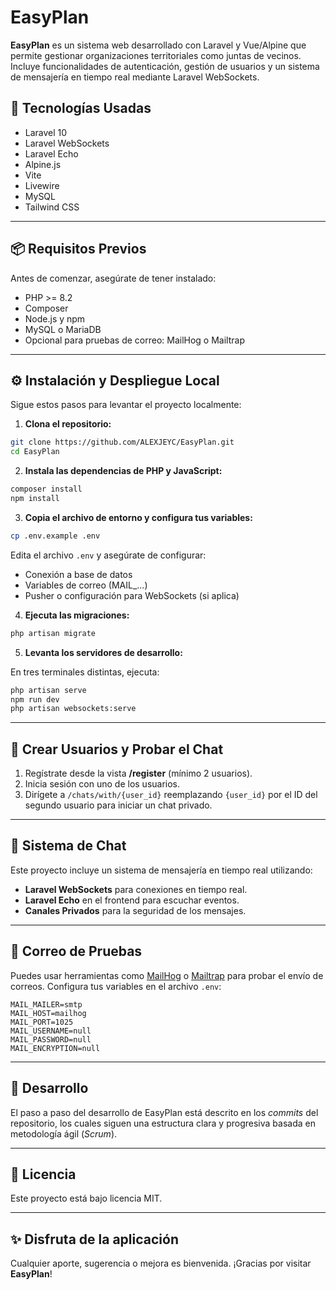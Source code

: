# EasyPlan

**EasyPlan** es un sistema web desarrollado con Laravel y Vue/Alpine que permite gestionar organizaciones territoriales como juntas de vecinos. Incluye funcionalidades de autenticación, gestión de usuarios y un sistema de mensajería en tiempo real mediante Laravel WebSockets.

## 🚀 Tecnologías Usadas

- Laravel 10
- Laravel WebSockets
- Laravel Echo
- Alpine.js
- Vite
- Livewire
- MySQL
- Tailwind CSS

---

## 📦 Requisitos Previos

Antes de comenzar, asegúrate de tener instalado:

- PHP >= 8.2
- Composer
- Node.js y npm
- MySQL o MariaDB
- Opcional para pruebas de correo: MailHog o Mailtrap

---

## ⚙️ Instalación y Despliegue Local

Sigue estos pasos para levantar el proyecto localmente:

1. **Clona el repositorio:**

```bash
git clone https://github.com/ALEXJEYC/EasyPlan.git
cd EasyPlan
```

2. **Instala las dependencias de PHP y JavaScript:**

```bash
composer install
npm install
```

3. **Copia el archivo de entorno y configura tus variables:**

```bash
cp .env.example .env
```

Edita el archivo `.env` y asegúrate de configurar:

- Conexión a base de datos
- Variables de correo (MAIL_...)
- Pusher o configuración para WebSockets (si aplica)

4. **Ejecuta las migraciones:**

```bash
php artisan migrate
```

5. **Levanta los servidores de desarrollo:**

En tres terminales distintas, ejecuta:

```bash
php artisan serve
npm run dev
php artisan websockets:serve
```

---

## 👥 Crear Usuarios y Probar el Chat

1. Regístrate desde la vista **/register** (mínimo 2 usuarios).
2. Inicia sesión con uno de los usuarios.
3. Dirígete a `/chats/with/{user_id}` reemplazando `{user_id}` por el ID del segundo usuario para iniciar un chat privado.

---

## 💬 Sistema de Chat

Este proyecto incluye un sistema de mensajería en tiempo real utilizando:

- **Laravel WebSockets** para conexiones en tiempo real.
- **Laravel Echo** en el frontend para escuchar eventos.
- **Canales Privados** para la seguridad de los mensajes.

---

## 🧪 Correo de Pruebas

Puedes usar herramientas como [MailHog](https://github.com/mailhog/MailHog) o [Mailtrap](https://mailtrap.io/) para probar el envío de correos. Configura tus variables en el archivo `.env`:

```env
MAIL_MAILER=smtp
MAIL_HOST=mailhog
MAIL_PORT=1025
MAIL_USERNAME=null
MAIL_PASSWORD=null
MAIL_ENCRYPTION=null
```

---

## 🧠 Desarrollo

El paso a paso del desarrollo de EasyPlan está descrito en los *commits* del repositorio, los cuales siguen una estructura clara y progresiva basada en metodología ágil (*Scrum*).

---

## 📄 Licencia

Este proyecto está bajo licencia MIT.

---

## ✨ Disfruta de la aplicación

Cualquier aporte, sugerencia o mejora es bienvenida. ¡Gracias por visitar **EasyPlan**!
